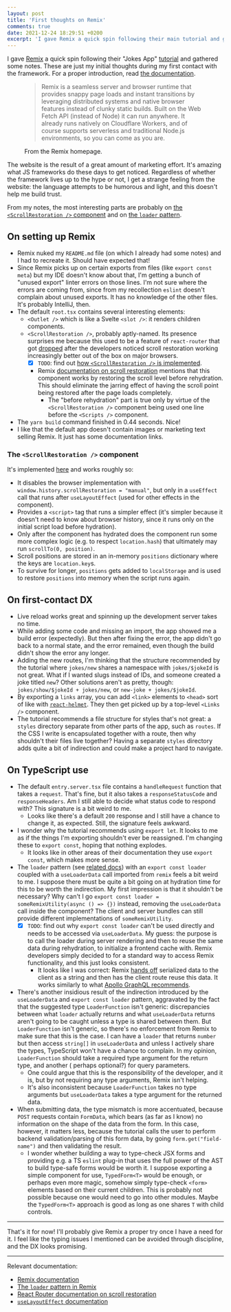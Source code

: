 ```yaml
---
layout: post
title: 'First thoughts on Remix'
comments: true
date: 2021-12-24 18:29:51 +0200
excerpt: 'I gave Remix a quick spin following their main tutorial and gathered some notes, focusing on the TypeScript'
---
```


I gave [Remix](https://remix.run) a quick spin following their "Jokes App" [tutorial][rm-tutorial]
and gathered some notes. These are just my initial thoughts during my first contact with the
framework. For a proper introduction, read [the documentation][rm-documentation].

<figure>
  <blockquote cite="https://remix.run">
    Remix is a seamless server and browser runtime that provides snappy page loads and instant
    transitions by leveraging distributed systems and native browser features instead of clunky static
    builds. Built on the Web Fetch API (instead of Node) it can run anywhere. It already runs natively
    on Cloudflare Workers, and of course supports serverless and traditional Node.js environments, so
    you can come as you are.
  </blockquote>
  <figcaption>From the Remix homepage.</figcaption>
</figure>

The website is the result of a great amount of marketing effort. It's amazing what JS frameworks do
these days to get noticed. Regardless of whether the framework lives up to the hype or not, I get a
strange feeling from the website: the language attempts to be humorous and light, and this doesn't
help me build trust.

From my notes, the most interesting parts are probably on [the `<ScrollRestoration />`
component](#the-scrollrestoration--component) and on [the `loader` pattern](#on-typescript-use).

## On setting up Remix

- Remix nuked my `README.md` file (on which I already had some notes) and I had to recreate it.
  Should have expected that!
- Since Remix picks up on certain exports from files (like `export const meta`) but my IDE doesn't
  know about that, I'm getting a bunch of "unused export" linter errors on those lines. I'm not sure
  where the errors are coming from, since from my recollection `eslint` doesn't complain about
  unused exports. It has no knowledge of the other files. It's probably IntelliJ, then.
- The default `root.tsx` contains several interesting elements:
  - `<Outlet />` which is like a Svelte `<slot />`: it renders children components.
  - `<ScrollRestoration />`, probably aptly-named. Its presence surprises me because this used to be
    a feature of `react-router` that got [dropped][rr-scroll-res] after the developers noticed
    scroll restoration working increasingly better out of the box on major browsers.
    - [x] `TODO`: find
          out [how `<ScrollRestoration />` is implemented](#the-scrollrestoration--component).
    - Remix [documentation on scroll restoration][rm-scroll-res] mentions that this component works
      by restoring the scroll level before rehydration. This should eliminate the jarring effect of
      having the scroll point being restored after the page loads completely.
      - The "before rehydration" part is true only by virtue of the `<ScrollRestoration />`
        component being used one line before the `<Scripts />` component.
- The `yarn build` command finished in 0.44 seconds. Nice!
- I like that the default app doesn't contain images or marketing text selling Remix. It just has
  some documentation links.

### The `<ScrollRestoration />` component

It's implemented [here][rm-scroll-res-impl] and works roughly so:

- It disables the browser implementation with `window.history.scrollRestoration = "manual"`, but
  only in a `useEffect` call that runs after `useLayoutEffect` (used for other effects in the
  component).
- Provides a `<script>` tag that runs a simpler effect (it's simpler because it doesn't need to know
  about browser history, since it runs only on the initial script load before hydration).
- Only after the component has hydrated does the component run some more complex logic (e.g. to
  respect `location.hash`) that ultimately may run `scrollTo(0, position)`.
- Scroll positions are stored in an in-memory `positions` dictionary where the keys
  are `location.key`s.
- To survive for longer, `positions` gets added to `localStorage` and is used to restore `positions`
  into memory when the script runs again.

## On first-contact DX

- Live reload works great and spinning up the development server takes no time.
- While adding some code and missing an import, the app showed me a build error (expectedly). But
  then after fixing the error, the app didn't go back to a normal state, and the error remained,
  even though the build didn't show the error any longer.
- Adding the new routes, I'm thinking that the structure recommended by the tutorial
  where `jokes/new` shares a namespace with `jokes/$jokeId` is not great. What if I wanted slugs
  instead of IDs, and someone created a joke titled `new`? Other solutions aren't as pretty,
  though: `jokes/show/$jokeId + jokes/new`, or `new-joke + jokes/$jokeId`.
- By exporting a `links` array, you can add `<link>` elements to `<head>` sort of like
  with [`react-helmet`][rh]. They then get picked up by a top-level `<Links />` component.
- The tutorial recommends a file structure for styles that's not great: a `styles` directory
  separate from other parts of the app, such as `routes`. If the CSS I write is encapsulated
  together with a route, then why shouldn't their files live together? Having a separate `styles`
  directory adds quite a bit of indirection and could make a project hard to navigate.

## On TypeScript use

- The default `entry.server.tsx` file contains a `handleRequest` function that takes a `request`.
  That's fine, but it also takes a `responseStatusCode` and `responseHeaders`. Am I still able to
  decide what status code to respond with? This signature is a bit weird to me.
  - Looks like there's a default `200` response and I still have a chance to change it, as expected.
    Still, the signature feels awkward.
- I wonder why the tutorial recommends using `export let`. It looks to me as if the things I'm
  exporting shouldn't ever be reassigned. I'm changing these to `export const`, hoping that nothing
  explodes.
  - It looks like in other areas of their documentation they use `export const`, which makes more
    sense.
- The `loader` pattern (see [related docs][rm-loader]) with an `export const loader` coupled with a
  `useLoaderData` call imported from `remix` feels a bit weird to me. I suppose there must be quite
  a bit going on at hydration time for this to be worth the indirection. My first impression is that
  it shouldn't be necessary? Why can't I go `export const loader = someRemixUtility(async () => {})` instead, removing the `useLoaderData` call inside the component? The client and server
  bundles can still provide different implementations of `someRemixUtility`.
  - [x] `TODO`: find out why `export const loader` can't be used directly and needs to be accessed
        via `useLoaderData`. My guess: the purpose is to call the loader during server rendering and
        then to reuse the same data during rehydration, to initialize a frontend cache with. Remix
        developers simply decided to for a standard way to access Remix functionality, and this just
        looks consistent.
    - It looks like I was correct: Remix [hands off][rm-route-handoff] serialized data to the client
      as a string and then has the client route reuse this data. It works similarly to
      what [Apollo GraphQL recommends][apollo-ssr].
- There's another insidious result of the indirection introduced by the `useLoaderData`
  and `export const loader` pattern, aggravated by the fact that the suggested type `LoaderFunction`
  isn't generic: discrepancies between what `loader` actually returns and what `useLoaderData`
  returns aren't going to be caught unless a type is shared between them. But `LoaderFunction` isn't
  generic, so there's no enforcement from Remix to make sure that this is the case. I can have
  a `loader` that returns `number` but then access `string[]` in `useLoaderData` and unless I
  actively share the types, TypeScript won't have a chance to complain. In my
  opinion, `LoaderFunction` should take a required type argument for the return type, and another (
  perhaps optional?) for query parameters.
  - One could argue that this is the responsibility of the developer, and it is, but by not
    requiring any type arguments, Remix isn't helping.
  - It's also inconsistent because `LoaderFunction` takes no type arguments but `useLoaderData`
    takes a type argument for the returned data.
- When submitting data, the type mismatch is more accentuated, because `POST` requests
  contain `FormData`, which bears (as far as I know) no information on the shape of the data from
  the form. In this case, however, it matters less, because the tutorial calls the user to perform
  backend validation/parsing of this form data, by going `form.get("field-name")` and then
  validating the result.
  - I wonder whether building a way to type-check JSX forms and providing e.g. a TS `eslint` plug-in
    that uses the full power of the AST to build type-safe forms would be worth it. I suppose
    exporting a simple component for use, `TypedForm<T>` would be enough, or perhaps even more
    magic, somehow simply type-check `<form>` elements based on their current children. This is
    probably not possible because one would need to go into other modules. Maybe the `TypedForm<T>`
    approach is good as long as one shares `T` with child controls.

---

That's it for now! I'll probably give Remix a proper try once I have a need for it. I feel like the
typing issues I mentioned can be avoided through discipline, and the DX looks promising.

---

Relevant documentation:

- [Remix documentation][rm-documentation]
- [The `loader` pattern in Remix][rm-loader]
- [React Router documentation on scroll restoration][rr-scroll-res]
- [`useLayoutEffect` documentation](https://reactjs.org/docs/hooks-reference.html#uselayouteffect)

[rm-loader]: https://remix.run/docs/en/v1/api/conventions#loader
[rr-scroll-res]: https://v5.reactrouter.com/web/guides/scroll-restoration
[rm-scroll-res]: https://remix.run/docs/en/v1/api/remix#scrollrestoration
[rm-scroll-res-impl]: https://github.com/remix-run/remix/blob/1fd70960e4d88740df5bf407a6ba2cd2b9549459/packages/remix-react/scroll-restoration.tsx
[rm-route-handoff]: https://github.com/remix-run/remix/blob/1fd70960e4d88740df5bf407a6ba2cd2b9549459/packages/remix-server-runtime/server.ts#L448-L453
[rm-tutorial]: https://remix.run/docs/en/v1/tutorials/jokes
[rm-documentation]: https://remix.run/docs/en/v1
[rh]: https://github.com/nfl/react-helmet
[apollo-ssr]: https://www.apollographql.com/docs/react/performance/server-side-rendering/#executing-queries-with-getdatafromtree
